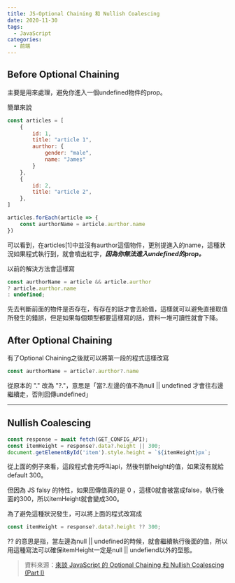 ```yaml
---
title: JS-Optional Chaining 和 Nullish Coalescing
date: 2020-11-30
tags:
  - JavaScript
categories:
  - 前端
---
```


## Before Optional Chaining

主要是用來處理，避免你進入一個undefined物件的prop。

簡單來說

```javascript
const articles = [
    {
        id: 1,
        title: "article 1",
        aurthor: {
            gender: "male",
            name: "James"
        }
    },
    {
        id: 2,
        title: "article 2",
    },
]

articles.forEach(article => {
    const aurthorName = article.aurthor.name
})
```

可以看到，在articles[1]中並沒有aurthor這個物件，更別提進入的name，這種狀況如果程式執行到，就會噴出紅字，***因為你無法進入undefined的prop。***

以前的解決方法會這樣寫
```javascript
const aurthorName = article && article.aurthor 
? article.aurthor.name
: undefined; 
```

先去判斷前面的物件是否存在，有存在的話才會去給值，這樣就可以避免直接取值所發生的錯誤，但是如果每個類型都要這樣寫的話，資料一堆可讀性就會下降。

## After Optional Chaining

有了Optional Chaining之後就可以將第一段的程式這樣改寫

```javascript
const aurthorName = article?.aurthor?.name
```

從原本的 "." 改為 "?."，意思是「當?.左邊的值不為null || undefined 才會往右邊繼續走，否則回傳undefined」

---

## Nullish Coalescing

```javascript
const response = await fetch(GET_CONFIG_API);
const itemHeight = response?.data?.height || 300;
document.getElementById('item').style.height = `${itemHeight}px`;
```

從上面的例子來看，這段程式會先呼叫api，然後判斷height的值，如果沒有就給default 300。

但因為 JS falsy 的特性，如果回傳值真的是 0 ，這樣0就會被當成false，執行後面的300，所以itemHeight就會變成300。

為了避免這種狀況發生，可以將上面的程式改寫成

```javascript
const itemHeight = response?.data?.height ?? 300;
```

?? 的意思是指，當左邊為null || undefined的時候，就會繼續執行後面的值，所以用這種寫法可以確保itemHeight一定是null || undefiend以外的型態。

> 資料來源：[來談 JavaScript 的 Optional Chaining 和 Nullish Coalescing (Part I)](https://medium.com/%E7%A8%8B%E5%BC%8F%E7%8C%BF%E5%90%83%E9%A6%99%E8%95%89/%E4%BE%86%E8%AB%87-javascript-%E7%9A%84-optional-chaining-%E5%92%8C-nullish-coalescing-part-i-992625a1861d)